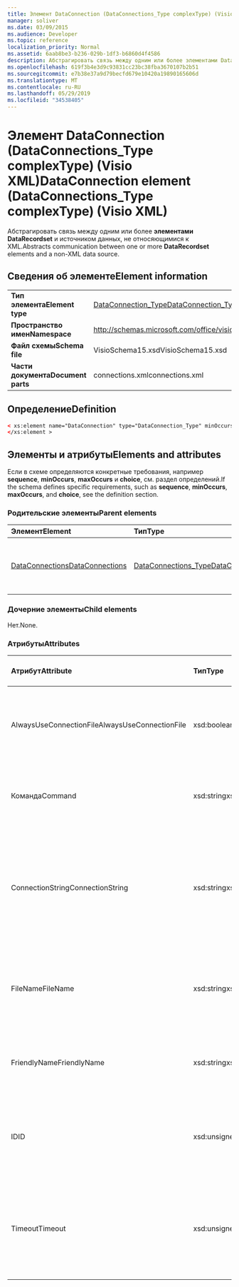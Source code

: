 ```yaml
---
title: Элемент DataConnection (DataConnections_Type complexType) (Visio XML)
manager: soliver
ms.date: 03/09/2015
ms.audience: Developer
ms.topic: reference
localization_priority: Normal
ms.assetid: 6aab8be3-b236-029b-1df3-b6860d4f4586
description: Абстрагировать связь между одним или более элементами DataRecordset и источником данных, не относяющимися к XML.
ms.openlocfilehash: 619f3b4e3d9c93831cc23bc38fba3670107b2b51
ms.sourcegitcommit: e7b38e37a9d79becfd679e10420a19890165606d
ms.translationtype: MT
ms.contentlocale: ru-RU
ms.lasthandoff: 05/29/2019
ms.locfileid: "34538405"
---
```

# <a name="dataconnection-element-dataconnections_type-complextype-visio-xml"></a><span data-ttu-id="188c5-103">Элемент DataConnection (DataConnections_Type complexType) (Visio XML)</span><span class="sxs-lookup"><span data-stu-id="188c5-103">DataConnection element (DataConnections_Type complexType) (Visio XML)</span></span>

<span data-ttu-id="188c5-104">Абстрагировать связь между одним или более **элементами DataRecordset** и источником данных, не относяющимися к XML.</span><span class="sxs-lookup"><span data-stu-id="188c5-104">Abstracts communication between one or more **DataRecordset** elements and a non-XML data source.</span></span> 
  
## <a name="element-information"></a><span data-ttu-id="188c5-105">Сведения об элементе</span><span class="sxs-lookup"><span data-stu-id="188c5-105">Element information</span></span>

|||
|:-----|:-----|
|<span data-ttu-id="188c5-106">**Тип элемента**</span><span class="sxs-lookup"><span data-stu-id="188c5-106">**Element type**</span></span> <br/> |[<span data-ttu-id="188c5-107">DataConnection_Type</span><span class="sxs-lookup"><span data-stu-id="188c5-107">DataConnection_Type</span></span>](dataconnection_type-complextypevisio-xml.md) <br/> |
|<span data-ttu-id="188c5-108">**Пространство имен**</span><span class="sxs-lookup"><span data-stu-id="188c5-108">**Namespace**</span></span> <br/> |http://schemas.microsoft.com/office/visio/2012/main  <br/> |
|<span data-ttu-id="188c5-109">**Файл схемы**</span><span class="sxs-lookup"><span data-stu-id="188c5-109">**Schema file**</span></span> <br/> |<span data-ttu-id="188c5-110">VisioSchema15.xsd</span><span class="sxs-lookup"><span data-stu-id="188c5-110">VisioSchema15.xsd</span></span>  <br/> |
|<span data-ttu-id="188c5-111">**Части документа**</span><span class="sxs-lookup"><span data-stu-id="188c5-111">**Document parts**</span></span> <br/> |<span data-ttu-id="188c5-112">connections.xml</span><span class="sxs-lookup"><span data-stu-id="188c5-112">connections.xml</span></span>  <br/> |
   
## <a name="definition"></a><span data-ttu-id="188c5-113">Определение</span><span class="sxs-lookup"><span data-stu-id="188c5-113">Definition</span></span>

```XML
< xs:element name="DataConnection" type="DataConnection_Type" minOccurs="1" maxOccurs="unbounded" >
</xs:element >
```

## <a name="elements-and-attributes"></a><span data-ttu-id="188c5-114">Элементы и атрибуты</span><span class="sxs-lookup"><span data-stu-id="188c5-114">Elements and attributes</span></span>

<span data-ttu-id="188c5-115">Если в схеме определяются конкретные требования, например **sequence**, **minOccurs**, **maxOccurs** и **choice**, см. раздел определений.</span><span class="sxs-lookup"><span data-stu-id="188c5-115">If the schema defines specific requirements, such as **sequence**, **minOccurs**, **maxOccurs**, and **choice**, see the definition section.</span></span> 
  
### <a name="parent-elements"></a><span data-ttu-id="188c5-116">Родительские элементы</span><span class="sxs-lookup"><span data-stu-id="188c5-116">Parent elements</span></span>

|<span data-ttu-id="188c5-117">**Элемент**</span><span class="sxs-lookup"><span data-stu-id="188c5-117">**Element**</span></span>|<span data-ttu-id="188c5-118">**Тип**</span><span class="sxs-lookup"><span data-stu-id="188c5-118">**Type**</span></span>|<span data-ttu-id="188c5-119">**Описание**</span><span class="sxs-lookup"><span data-stu-id="188c5-119">**Description**</span></span>|
|:-----|:-----|:-----|
|[<span data-ttu-id="188c5-120">DataConnections</span><span class="sxs-lookup"><span data-stu-id="188c5-120">DataConnections</span></span>](dataconnections-elementvisio-xml.md) <br/> |[<span data-ttu-id="188c5-121">DataConnections_Type</span><span class="sxs-lookup"><span data-stu-id="188c5-121">DataConnections_Type</span></span>](dataconnections_type-complextypevisio-xml.md) <br/> |<span data-ttu-id="188c5-122">Содержит элементы **DataConnection** для документа.</span><span class="sxs-lookup"><span data-stu-id="188c5-122">Contains the **DataConnection** elements for the document.</span></span>  <br/> |
   
### <a name="child-elements"></a><span data-ttu-id="188c5-123">Дочерние элементы</span><span class="sxs-lookup"><span data-stu-id="188c5-123">Child elements</span></span>

<span data-ttu-id="188c5-124">Нет.</span><span class="sxs-lookup"><span data-stu-id="188c5-124">None.</span></span>
  
### <a name="attributes"></a><span data-ttu-id="188c5-125">Атрибуты</span><span class="sxs-lookup"><span data-stu-id="188c5-125">Attributes</span></span>

|<span data-ttu-id="188c5-126">**Атрибут**</span><span class="sxs-lookup"><span data-stu-id="188c5-126">**Attribute**</span></span>|<span data-ttu-id="188c5-127">**Тип**</span><span class="sxs-lookup"><span data-stu-id="188c5-127">**Type**</span></span>|<span data-ttu-id="188c5-128">**Обязательный**</span><span class="sxs-lookup"><span data-stu-id="188c5-128">**Required**</span></span>|<span data-ttu-id="188c5-129">**Описание**</span><span class="sxs-lookup"><span data-stu-id="188c5-129">**Description**</span></span>|<span data-ttu-id="188c5-130">**Возможные значения**</span><span class="sxs-lookup"><span data-stu-id="188c5-130">**Possible values**</span></span>|
|:-----|:-----|:-----|:-----|:-----|
|<span data-ttu-id="188c5-131">AlwaysUseConnectionFile</span><span class="sxs-lookup"><span data-stu-id="188c5-131">AlwaysUseConnectionFile</span></span>  <br/> |<span data-ttu-id="188c5-132">xsd:boolean</span><span class="sxs-lookup"><span data-stu-id="188c5-132">xsd:boolean</span></span>  <br/> |<span data-ttu-id="188c5-133">необязательный</span><span class="sxs-lookup"><span data-stu-id="188c5-133">optional</span></span>  <br/> |<span data-ttu-id="188c5-134">Значение по умолчанию  false.</span><span class="sxs-lookup"><span data-stu-id="188c5-134">The default value is false.</span></span> <span data-ttu-id="188c5-135">Дополнительные сведения см. в примечаиях.</span><span class="sxs-lookup"><span data-stu-id="188c5-135">See Remarks for more information.</span></span>  <br/> |<span data-ttu-id="188c5-136">Значения типа xsd:boolean.</span><span class="sxs-lookup"><span data-stu-id="188c5-136">Values of the xsd:boolean type.</span></span>  <br/> |
|<span data-ttu-id="188c5-137">Команда</span><span class="sxs-lookup"><span data-stu-id="188c5-137">Command</span></span>  <br/> |<span data-ttu-id="188c5-138">xsd:string</span><span class="sxs-lookup"><span data-stu-id="188c5-138">xsd:string</span></span>  <br/> |<span data-ttu-id="188c5-139">необязательный</span><span class="sxs-lookup"><span data-stu-id="188c5-139">optional</span></span>  <br/> |<span data-ttu-id="188c5-140">Строка команды, используемая для запроса источника данных.</span><span class="sxs-lookup"><span data-stu-id="188c5-140">The command string used to query the data source.</span></span>  <br/> |<span data-ttu-id="188c5-141">Значения типа xsd:string.</span><span class="sxs-lookup"><span data-stu-id="188c5-141">Values of the xsd:string type.</span></span>  <br/> |
|<span data-ttu-id="188c5-142">ConnectionString</span><span class="sxs-lookup"><span data-stu-id="188c5-142">ConnectionString</span></span>  <br/> |<span data-ttu-id="188c5-143">xsd:string</span><span class="sxs-lookup"><span data-stu-id="188c5-143">xsd:string</span></span>  <br/> |<span data-ttu-id="188c5-144">необязательный</span><span class="sxs-lookup"><span data-stu-id="188c5-144">optional</span></span>  <br/> |<span data-ttu-id="188c5-145">Строка подключения, которая определяет параметры, необходимые для подключения к источнику данных.</span><span class="sxs-lookup"><span data-stu-id="188c5-145">The connection string that defines the parameters necessary to connect to a data source.</span></span>  <br/> |<span data-ttu-id="188c5-146">Значения типа xsd:string.</span><span class="sxs-lookup"><span data-stu-id="188c5-146">Values of the xsd:string type.</span></span>  <br/> |
|<span data-ttu-id="188c5-147">FileName</span><span class="sxs-lookup"><span data-stu-id="188c5-147">FileName</span></span>  <br/> |<span data-ttu-id="188c5-148">xsd:string</span><span class="sxs-lookup"><span data-stu-id="188c5-148">xsd:string</span></span>  <br/> |<span data-ttu-id="188c5-149">Обязательный</span><span class="sxs-lookup"><span data-stu-id="188c5-149">required</span></span>  <br/> |<span data-ttu-id="188c5-150">Имя файла подключения.</span><span class="sxs-lookup"><span data-stu-id="188c5-150">The name of the connection file.</span></span> <span data-ttu-id="188c5-151">Дополнительные сведения см. в примечаиях.</span><span class="sxs-lookup"><span data-stu-id="188c5-151">See Remarks for more information.</span></span>  <br/> |<span data-ttu-id="188c5-152">Значения типа xsd:string.</span><span class="sxs-lookup"><span data-stu-id="188c5-152">Values of the xsd:string type.</span></span>  <br/> |
|<span data-ttu-id="188c5-153">FriendlyName</span><span class="sxs-lookup"><span data-stu-id="188c5-153">FriendlyName</span></span>  <br/> |<span data-ttu-id="188c5-154">xsd:string</span><span class="sxs-lookup"><span data-stu-id="188c5-154">xsd:string</span></span>  <br/> |<span data-ttu-id="188c5-155">необязательный</span><span class="sxs-lookup"><span data-stu-id="188c5-155">optional</span></span>  <br/> |<span data-ttu-id="188c5-156">Имя, предоставленное пользователем для подключения к данным.</span><span class="sxs-lookup"><span data-stu-id="188c5-156">A user provided name for the data connection.</span></span>  <br/> |<span data-ttu-id="188c5-157">Значения типа xsd:string.</span><span class="sxs-lookup"><span data-stu-id="188c5-157">Values of the xsd:string type.</span></span>  <br/> |
|<span data-ttu-id="188c5-158">ID</span><span class="sxs-lookup"><span data-stu-id="188c5-158">ID</span></span>  <br/> |<span data-ttu-id="188c5-159">xsd:unsignedInt</span><span class="sxs-lookup"><span data-stu-id="188c5-159">xsd:unsignedInt</span></span>  <br/> |<span data-ttu-id="188c5-160">Обязательный</span><span class="sxs-lookup"><span data-stu-id="188c5-160">required</span></span>  <br/> |<span data-ttu-id="188c5-161">ИД, присвоенный Visio для заданного подключения, уникальный в документе.</span><span class="sxs-lookup"><span data-stu-id="188c5-161">The ID assigned by Visio for a given connection, unique within the document.</span></span>  <br/> |<span data-ttu-id="188c5-162">Значения типа xsd:unsignedInt.</span><span class="sxs-lookup"><span data-stu-id="188c5-162">Values of the xsd:unsignedInt type.</span></span>  <br/> |
|<span data-ttu-id="188c5-163">Timeout</span><span class="sxs-lookup"><span data-stu-id="188c5-163">Timeout</span></span>  <br/> |<span data-ttu-id="188c5-164">xsd:unsignedInt</span><span class="sxs-lookup"><span data-stu-id="188c5-164">xsd:unsignedInt</span></span>  <br/> |<span data-ttu-id="188c5-165">необязательный</span><span class="sxs-lookup"><span data-stu-id="188c5-165">optional</span></span>  <br/> |<span data-ttu-id="188c5-166">Время ожидания в минутах при попытке установить подключение перед прерыванием попытки.</span><span class="sxs-lookup"><span data-stu-id="188c5-166">The wait time in minutes while trying to establish a connection before terminating the attempt.</span></span>  <br/> |<span data-ttu-id="188c5-167">Значения типа xsd:unsignedInt.</span><span class="sxs-lookup"><span data-stu-id="188c5-167">Values of the xsd:unsignedInt type.</span></span>  <br/> |
   

